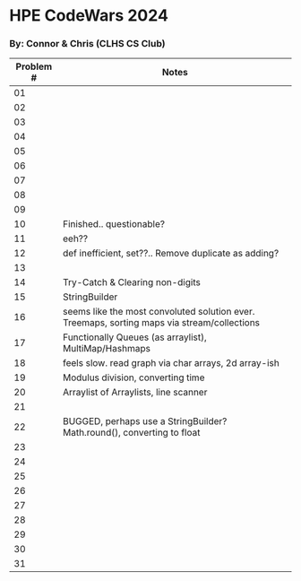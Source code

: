 # HPE CodeWars 2024
### By: Connor & Chris (CLHS CS Club)

|Problem #|Notes|
|---|-----------|
|01||
|02||
|03||
|04||
|05||
|06||
|07||
|08||
|09||
|10|Finished.. questionable?|
|11|eeh??|
|12|def inefficient, set??.. Remove duplicate as adding?|
|13||
|14|Try-Catch & Clearing non-digits|
|15|StringBuilder|
|16|seems like the most convoluted solution ever. Treemaps, sorting maps via stream/collections|
|17|Functionally Queues (as arraylist), MultiMap/Hashmaps|
|18|feels slow. read graph via char arrays, 2d array-ish|
|19|Modulus division, converting time|
|20|Arraylist of Arraylists, line scanner|
|21||
|22|BUGGED, perhaps use a StringBuilder? Math.round(), converting to float|
|23||
|24||
|25||
|26||
|27||
|28||
|29||
|30||
|31||
